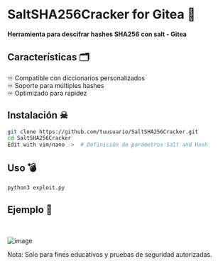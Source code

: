 # SaltSHA256Cracker for Gitea 🩻

**Herramienta para descifrar hashes SHA256 con salt - Gitea**  

## Características 🗂️
♾️ Compatible con diccionarios personalizados  
♾️ Soporte para múltiples hashes  
♾️ Optimizado para rapidez  

## Instalación  ☠︎
```bash
git clone https://github.com/tuusuario/SaltSHA256Cracker.git  
cd SaltSHA256Cracker
Edit with vim/nano ->  # Definición de parámetros Salt and Hash
```
## Uso 💣
```bash
python3 exploit.py
```

## Ejemplo 🚦
<br>

![image](https://github.com/user-attachments/assets/2900bc03-11df-4eef-8913-9800c4a3dec8)


Nota: Solo para fines educativos y pruebas de seguridad autorizadas.
